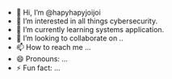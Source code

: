 - 👋 Hi, I’m @hapyhapyjoijoi
- 👀 I’m interested in all things cybersecurity. 
- 🌱 I’m currently learning systems application.
- 💞️ I’m looking to collaborate on ..
- 📫 How to reach me ...
- 😄 Pronouns: ...
- ⚡ Fun fact: ...

<!---
hapyhapyjoijoi/hapyhapyjoijoi is a ✨ special ✨ repository because its `README.md` (this file) appears on your GitHub profile.
You can click the Preview link to take a look at your changes.
--->
